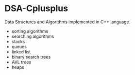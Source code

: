 # DSA-Cplusplus

Data Structures and Algorithms implemented in C++ language.

- sorting algorithms
- searching algorithms
- stacks
- queues
- linked list
- binary search trees
- AVL trees
- heaps